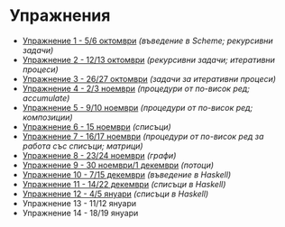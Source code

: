 Упражнения
==========
* [Упражнение 1 - 5/6 октомври](01/) _(въведение в Scheme; рекурсивни задачи)_
* [Упражнение 2 - 12/13 октомври](02/) _(рекурсивни задачи; итеративни процеси)_
* [Упражнение 3 - 26/27 октомври](03/) _(задачи за итеративни процеси)_
* [Упражнение 4 - 2/3 ноември](04/) _(процедури от по-висок ред; accumulate)_
* [Упражнение 5 - 9/10 ноември](05/) _(процедури от по-висок ред; композиции)_
* [Упражнение 6 - 15 ноември](06/) _(списъци)_
* [Упражнение 7 - 16/17 ноември](07/) _(процедури от по-висок ред за работа със списъци; матрици)_
* [Упражнение 8 - 23/24 ноември](08/) _(графи)_
* [Упражнение 9 - 30 ноември/1 декември](09/) _(потоци)_
* [Упражнение 10 - 7/15 декември](10/) _(въведение в Haskell)_
* [Упражнение 11 - 14/22 декември](11/) _(списъци в Haskell)_
* [Упражнение 12 - 4/5 януари](12/) _(списъци в Haskell)_
* Упражнение 13 - 11/12 януари
* Упражнение 14 - 18/19 януари
